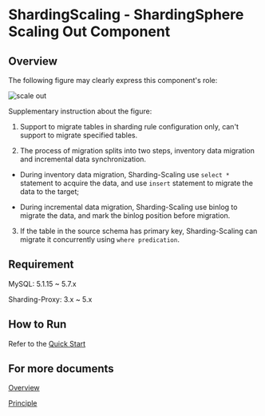 # ShardingScaling - ShardingSphere Scaling Out Component

## Overview

The following figure may clearly express this component's role:

![scale out](https://user-images.githubusercontent.com/14773179/75600294-8516d500-5ae8-11ea-9635-5656b72242e3.png)

Supplementary instruction about the figure:

1. Support to migrate tables in sharding rule configuration only, can't support to migrate specified tables.

2. The process of migration splits into two steps, inventory data migration and incremental data synchronization.

  - During inventory data migration, Sharding-Scaling use `select *` statement to acquire the data, and use `insert` statement to migrate the data to the target;
   
  - During incremental data migration, Sharding-Scaling use binlog to migrate the data, and mark the binlog position before migration.

3. If the table in the source schema has primary key, Sharding-Scaling can migrate it concurrently using `where predication`.

## Requirement

MySQL: 5.1.15 ~ 5.7.x

Sharding-Proxy: 3.x ~ 5.x

## How to Run

Refer to the [Quick Start](https://shardingsphere.apache.org/document/current/en/quick-start/sharding-scaling-quick-start/)

## For more documents

[Overview](https://shardingsphere.apache.org/document/current/en/features/sharding-scaling/)

[Principle](https://shardingsphere.apache.org/document/current/en/features/sharding-scaling/principle/)
